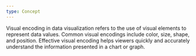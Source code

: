 ```yaml
---
type: Concept
---
```


Visual encoding in data visualization refers to the use of visual elements to represent data values. Common visual encodings include color, size, shape, and position. Effective visual encoding helps viewers quickly and accurately understand the information presented in a chart or graph.